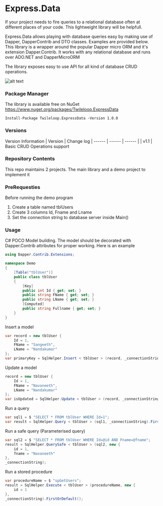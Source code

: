 # Express.Data

If your project needs to fire queries to a relational database often at different places of your code. This lightweight library will be helpfull.

Express.Data allows playing with database queries easy by making use of Dapper, DapperContrib and DTO classes. Examples are provided below.
This library is a wrapper around the popular Dapper micro ORM and it's extension Dapper.Contrib. It works with any relational database and runs over ADO.NET and DapperMicroORM

The library exposes easy to use API for all kind of database CRUD operations.

![alt text](https://lh3.googleusercontent.com/proxy/B_7eIUlcSWIhijMsKkvsKeB4sv5ZqG8cOGXyWFKIrIAgPlQTL_RyHreEs5bCSthMBUgPzIuifuFL89mIzpZfMhA)

### Package Manager
The library is available free on NuGet
https://www.nuget.org/packages/Twileloop.ExpressData

```nuget
Install-Package Twileloop.ExpressData -Version 1.0.0
```

### Versions
Version Information
| Version | Change log
| ------ | ------ | ------ |
| v1.1 | Basic CRUD Operations support

### Repository Contents
This repo maintains 2 projects. The main library and a demo project to implement it

### PreRequesties
Before running the demo program
1. Create a table named tblUsers
2. Create 3 columns Id, Fname and Lname
3. Set the connection string to database server inside Main()


### Usage
C# POCO Model building.
The model should be decorated with Dapper.Contrib attributes for proper working. Here is an example
```csharp
using Dapper.Contrib.Extensions;

namespace Demo
{
    [Table("tblUser")]
    public class tblUser
    {
        [Key]
        public int Id { get; set; }
        public string FName { get; set; }
        public string LName { get; set; }
        [Computed]
        public string Fullname { get; set; }
    }
}
```
Insert a model
```csharp
var record = new tblUser {
	Id = 1,
	FName = "Sangeeth",
	LName = "Nandakumar"
};
var primaryKey = SqlHelper.Insert < tblUser > (record, _connectionString);
```
Update a model
```csharp
record = new tblUser {
	Id = 1,
	FName = "Navaneeth",
	LName = "Nandakumar"
};
var isUpdated = SqlHelper.Update < tblUser > (record, _connectionString);
```
Run a query
```csharp
var sql1 = $ "SELECT * FROM tblUser WHERE Id=1";
var result = SqlHelper.Query < tblUser > (sql1, _connectionString).FirstOrDefault();
```
Run a safe query (Parameterised query)
```csharp
var sql2 = $ "SELECT * FROM tblUser WHERE Id=@id AND Fname=@fname";
result = SqlHelper.QuerySafe < tblUser > (sql2, new {
	id = 1,
	fname = "Navaneeth"
},
_connectionString);
```
Run a stored procedure
```csharp
var procedureName = $ "spGetUsers";
result = SqlHelper.Execute < tblUser > (procedureName, new {
	id = 1
},
_connectionString).FirstOrDefault();
```
